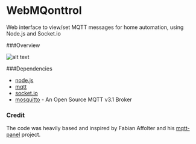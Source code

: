 WebMQonttrol
============

Web interface to view/set MQTT messages for home automation, using Node.js and Socket.io

###Overview

![alt text](https://raw2.github.com/guibom/WebMQonttrol/master/docs/WebMQonttrol_Structure.png "Structure overview")



###Dependencies

- [node.js](http://www.nodejs.org/)
- [mqtt](https://github.com/adamvr/MQTT.js/)
- [socket.io](http://socket.io/)
- [mosquitto](http://mosquitto.org/) - An Open Source MQTT v3.1 Broker

### Credit

The code was heavily based and inspired by Fabian Affolter and his [mqtt-panel](https://github.com/fabaff/mqtt-panel) project. 
